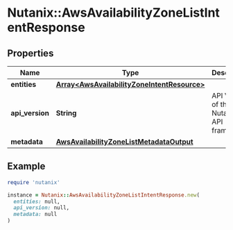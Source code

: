 # Nutanix::AwsAvailabilityZoneListIntentResponse

## Properties

| Name | Type | Description | Notes |
| ---- | ---- | ----------- | ----- |
| **entities** | [**Array&lt;AwsAvailabilityZoneIntentResource&gt;**](AwsAvailabilityZoneIntentResource.md) |  | [optional] |
| **api_version** | **String** | API Version of the Nutanix v3 API framework. | [default to &#39;3.1.0&#39;] |
| **metadata** | [**AwsAvailabilityZoneListMetadataOutput**](AwsAvailabilityZoneListMetadataOutput.md) |  |  |

## Example

```ruby
require 'nutanix'

instance = Nutanix::AwsAvailabilityZoneListIntentResponse.new(
  entities: null,
  api_version: null,
  metadata: null
)
```


